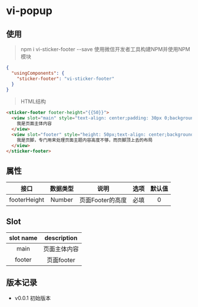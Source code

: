 # vi-popup

## 使用

> npm i vi-sticker-footer --save
> 使用微信开发者工具构建NPM并使用NPM模块


```json
{
  "usingComponents": {
    "sticker-footer": "vi-sticker-footer"
  }
}
```

> HTML结构

```HTML
<sticker-footer footer-height="{{50}}">
  <view slot="main" style="text-align: center;padding: 30px 0;background-color: #f9f9f9;">
    我是页面主体内容
  </view>
  <view slot="footer" style="height: 50px;text-align: center;background-color: #333;color: #FFF;">
    我是页脚，专门用来处理页面主题内容高度不够，而页脚顶上去的布局
  </view>
</sticker-footer>
```

## 属性

| 接口 | 数据类型 | 说明 | 选项 | 默认值 |
| :--: | :--: | :--: | :--: | :--: |
| footerHeight | Number | 页面Footer的高度 | 必填 | 0 |

## Slot

| slot name | description |
| :--: | :--: |
| main | 页面主体内容 |
| footer | 页面footer |

## 版本记录

+ v0.0.1 初始版本